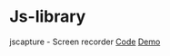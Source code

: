 # Js-library

jscapture - Screen recorder  [Code](https://github.com/mgechev/jscapture) [Demo](https://mgechev.github.io/jscapture/)

<!--- Templete --->

<!--- 

Name - Descrip tion   [Code](link ) [Demo](link )    

--->
